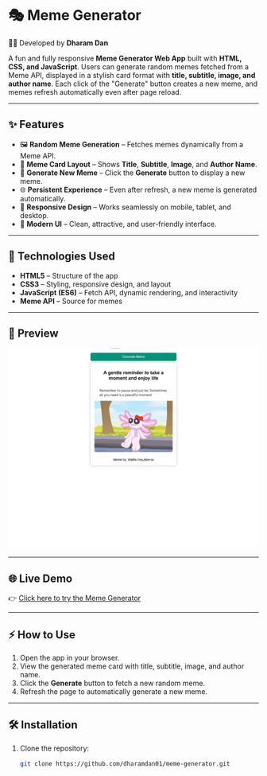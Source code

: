 # 🎭 Meme Generator  

👨‍💻 Developed by **Dharam Dan**  

A fun and fully responsive **Meme Generator Web App** built with **HTML, CSS, and JavaScript**. Users can generate random memes fetched from a Meme API, displayed in a stylish card format with **title, subtitle, image, and author name**. Each click of the "Generate" button creates a new meme, and memes refresh automatically even after page reload.  

---

## ✨ Features  

- 🖼️ **Random Meme Generation** – Fetches memes dynamically from a Meme API.  
- 📝 **Meme Card Layout** – Shows **Title**, **Subtitle**, **Image**, and **Author Name**.  
- 🔄 **Generate New Meme** – Click the **Generate** button to display a new meme.  
- 🌐 **Persistent Experience** – Even after refresh, a new meme is generated automatically.  
- 📱 **Responsive Design** – Works seamlessly on mobile, tablet, and desktop.  
- 🎨 **Modern UI** – Clean, attractive, and user-friendly interface.  

---

## 🚀 Technologies Used  

- **HTML5** – Structure of the app  
- **CSS3** – Styling, responsive design, and layout  
- **JavaScript (ES6)** – Fetch API, dynamic rendering, and interactivity  
- **Meme API** – Source for memes  

---

## 📸 Preview  

![Preview](/assests/project-demo.png)  

---

## 🌐 Live Demo  

👉 [Click here to try the Meme Generator](https://meme-generator-javascript.netlify.app/)  


---

## ⚡ How to Use  

1. Open the app in your browser.  
2. View the generated meme card with title, subtitle, image, and author name.  
3. Click the **Generate** button to fetch a new random meme.  
4. Refresh the page to automatically generate a new meme.  

---

## 🛠️ Installation  

1. Clone the repository:  
   ```bash
   git clone https://github.com/dharamdan01/meme-generator.git
